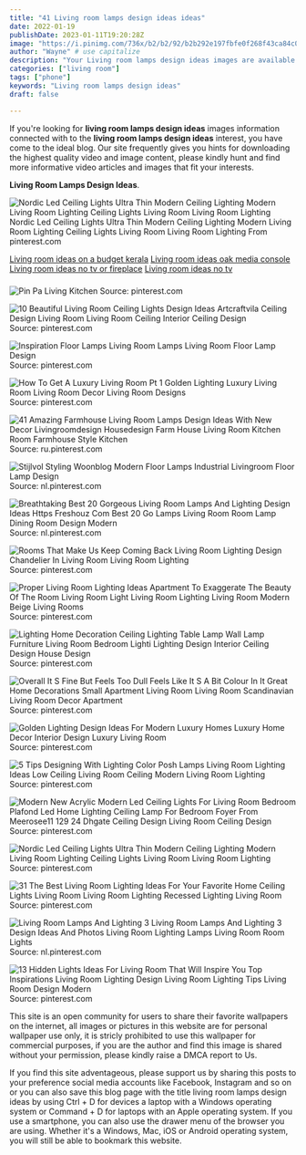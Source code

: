 ```yaml
---
title: "41 Living room lamps design ideas ideas"
date: 2022-01-19
publishDate: 2023-01-11T19:20:28Z
image: "https://i.pinimg.com/736x/b2/b2/92/b2b292e197fbfe0f268f43ca84c0ec53--lights-for-living-room-living-room-lighting.jpg"
author: "Wayne" # use capitalize
description: "Your Living room lamps design ideas images are available. Living room lamps design ideas are a topic that is being searched for and liked by netizens today. You can Find and Download the Living room lamps design ideas files here. Find and Download all free vectors."
categories: ["living room"]
tags: ["phone"]
keywords: "Living room lamps design ideas"
draft: false

---
```


If you're looking for **living room lamps design ideas** images information connected with to the **living room lamps design ideas** interest, you have come to the ideal  blog.  Our site frequently  gives you  hints  for downloading  the highest  quality video and image  content, please kindly hunt and find more informative video articles and images  that fit your interests.

**Living Room Lamps Design Ideas**. 

![Nordic Led Ceiling Lights Ultra Thin Modern Ceiling Lighting Modern Living Room Lighting Ceiling Lights Living Room Living Room Lighting](https://i.pinimg.com/originals/5b/04/b8/5b04b8531129cca6cfc2831432cf76c7.jpg "Nordic Led Ceiling Lights Ultra Thin Modern Ceiling Lighting Modern Living Room Lighting Ceiling Lights Living Room Living Room Lighting")
Nordic Led Ceiling Lights Ultra Thin Modern Ceiling Lighting Modern Living Room Lighting Ceiling Lights Living Room Living Room Lighting From pinterest.com

[Living room ideas on a budget kerala](/living-room-ideas-on-a-budget-kerala/)
[Living room ideas oak media console](/living-room-ideas-oak-media-console/)
[Living room ideas no tv or fireplace](/living-room-ideas-no-tv-or-fireplace/)
[Living room ideas no tv](/living-room-ideas-no-tv/)



### 

 


![Pin Pa Living Kitchen](https://i.pinimg.com/originals/25/48/74/254874190df72265696ac433a84df0d9.jpg "Pin Pa Living Kitchen")
Source: pinterest.com

 

![10 Beautiful Living Room Ceiling Lights Design Ideas Artcraftvila Ceiling Design Living Room Living Room Ceiling Interior Ceiling Design](https://i.pinimg.com/474x/e7/ca/1e/e7ca1ecffb73b3be229eb87d7547acc7.jpg "10 Beautiful Living Room Ceiling Lights Design Ideas Artcraftvila Ceiling Design Living Room Living Room Ceiling Interior Ceiling Design")
Source: pinterest.com

 

![Inspiration Floor Lamps Living Room Lamps Living Room Floor Lamp Design](https://i.pinimg.com/originals/99/14/c0/9914c0c83ca822fc1a8e8f226c00c93d.jpg "Inspiration Floor Lamps Living Room Lamps Living Room Floor Lamp Design")
Source: pinterest.com

 

![How To Get A Luxury Living Room Pt 1 Golden Lighting Luxury Living Room Living Room Decor Living Room Designs](https://i.pinimg.com/736x/7b/c5/e6/7bc5e60130f6efc9d26648e8e6c5f823--living-room-lamps-bedroom-lamps.jpg "How To Get A Luxury Living Room Pt 1 Golden Lighting Luxury Living Room Living Room Decor Living Room Designs")
Source: pinterest.com

 

![41 Amazing Farmhouse Living Room Lamps Design Ideas With New Decor Livingroomdesign Housedesign Farm House Living Room Kitchen Room Farmhouse Style Kitchen](https://i.pinimg.com/originals/6a/cf/fe/6acffea15f96e3a475adaf83fdcbf478.png "41 Amazing Farmhouse Living Room Lamps Design Ideas With New Decor Livingroomdesign Housedesign Farm House Living Room Kitchen Room Farmhouse Style Kitchen")
Source: ru.pinterest.com

 

![Stijlvol Styling Woonblog Modern Floor Lamps Industrial Livingroom Floor Lamp Design](https://i.pinimg.com/originals/56/9b/00/569b0036bc25a5fd6985e347c5bbbc6a.jpg "Stijlvol Styling Woonblog Modern Floor Lamps Industrial Livingroom Floor Lamp Design")
Source: nl.pinterest.com

 

![Breathtaking Best 20 Gorgeous Living Room Lamps And Lighting Design Ideas Https Freshouz Com Best 20 Go Lamps Living Room Room Lamp Dining Room Design Modern](https://i.pinimg.com/originals/44/4c/70/444c709aa83ce869db4a73ff2f1756bc.jpg "Breathtaking Best 20 Gorgeous Living Room Lamps And Lighting Design Ideas Https Freshouz Com Best 20 Go Lamps Living Room Room Lamp Dining Room Design Modern")
Source: nl.pinterest.com

 

![Rooms That Make Us Keep Coming Back Living Room Lighting Design Chandelier In Living Room Living Room Lighting](https://i.pinimg.com/originals/1e/eb/c3/1eebc39d256a7c65b10a68bcf6be7f98.jpg "Rooms That Make Us Keep Coming Back Living Room Lighting Design Chandelier In Living Room Living Room Lighting")
Source: pinterest.com

 

![Proper Living Room Lighting Ideas Apartment To Exaggerate The Beauty Of The Room Living Room Light Living Room Lighting Living Room Modern Beige Living Rooms](https://i.pinimg.com/736x/90/87/fe/9087fe1b7bc58cc6e507a023a34aeb03.jpg "Proper Living Room Lighting Ideas Apartment To Exaggerate The Beauty Of The Room Living Room Light Living Room Lighting Living Room Modern Beige Living Rooms")
Source: pinterest.com

 

![Lighting Home Decoration Ceiling Lighting Table Lamp Wall Lamp Furniture Living Room Bedroom Lighti Lighting Design Interior Ceiling Design House Design](https://i.pinimg.com/originals/fe/1f/b9/fe1fb9fd25d7c55812f8ca9d8b9b6370.png "Lighting Home Decoration Ceiling Lighting Table Lamp Wall Lamp Furniture Living Room Bedroom Lighti Lighting Design Interior Ceiling Design House Design")
Source: pinterest.com

 

![Overall It S Fine But Feels Too Dull Feels Like It S A Bit Colour In It Great Home Decorations Small Apartment Living Room Living Room Scandinavian Living Room Decor Apartment](https://i.pinimg.com/736x/dc/fd/d0/dcfdd0949ad6d051690beb0d7a0c9df8.jpg "Overall It S Fine But Feels Too Dull Feels Like It S A Bit Colour In It Great Home Decorations Small Apartment Living Room Living Room Scandinavian Living Room Decor Apartment")
Source: pinterest.com

 

![Golden Lighting Design Ideas For Modern Luxury Homes Luxury Home Decor Interior Design Luxury Living Room](https://i.pinimg.com/564x/a7/a3/aa/a7a3aa86cd331bc31120481c92861531.jpg "Golden Lighting Design Ideas For Modern Luxury Homes Luxury Home Decor Interior Design Luxury Living Room")
Source: pinterest.com

 

![5 Tips Designing With Lighting Color Posh Lamps Living Room Lighting Ideas Low Ceiling Living Room Ceiling Modern Living Room Lighting](https://i.pinimg.com/originals/aa/78/2b/aa782b5fa2df5366885a636d84c1deb2.jpg "5 Tips Designing With Lighting Color Posh Lamps Living Room Lighting Ideas Low Ceiling Living Room Ceiling Modern Living Room Lighting")
Source: pinterest.com

 

![Modern New Acrylic Modern Led Ceiling Lights For Living Room Bedroom Plafond Led Home Lighting Ceiling Lamp For Bedroom Foyer From Meerosee11 129 24 Dhgate Ceiling Design Living Room Ceiling Design](https://i.pinimg.com/736x/0b/04/a8/0b04a834f189ea0074eaa3235b01d665.jpg "Modern New Acrylic Modern Led Ceiling Lights For Living Room Bedroom Plafond Led Home Lighting Ceiling Lamp For Bedroom Foyer From Meerosee11 129 24 Dhgate Ceiling Design Living Room Ceiling Design")
Source: pinterest.com

 

![Nordic Led Ceiling Lights Ultra Thin Modern Ceiling Lighting Modern Living Room Lighting Ceiling Lights Living Room Living Room Lighting](https://i.pinimg.com/originals/5b/04/b8/5b04b8531129cca6cfc2831432cf76c7.jpg "Nordic Led Ceiling Lights Ultra Thin Modern Ceiling Lighting Modern Living Room Lighting Ceiling Lights Living Room Living Room Lighting")
Source: pinterest.com

 

![31 The Best Living Room Lighting Ideas For Your Favorite Home Ceiling Lights Living Room Living Room Lighting Recessed Lighting Living Room](https://luckythink.com/wp-content/uploads/2018/09/gorgeous-living-room-ceiling-light-ideas-led-lighting-ideas-for-living-captivating-ceiling-lights-for.jpg "31 The Best Living Room Lighting Ideas For Your Favorite Home Ceiling Lights Living Room Living Room Lighting Recessed Lighting Living Room")
Source: pinterest.com

 

![Living Room Lamps And Lighting 3 Living Room Lamps And Lighting 3 Design Ideas And Photos Living Room Lighting Lamps Living Room Room Lights](https://i.pinimg.com/736x/c5/d8/28/c5d828587ae815fe50708c329f3ef612.jpg "Living Room Lamps And Lighting 3 Living Room Lamps And Lighting 3 Design Ideas And Photos Living Room Lighting Lamps Living Room Room Lights")
Source: nl.pinterest.com

 

![13 Hidden Lights Ideas For Living Room That Will Inspire You Top Inspirations Living Room Lighting Design Living Room Lighting Tips Living Room Design Modern](https://i.pinimg.com/736x/b2/b2/92/b2b292e197fbfe0f268f43ca84c0ec53--lights-for-living-room-living-room-lighting.jpg "13 Hidden Lights Ideas For Living Room That Will Inspire You Top Inspirations Living Room Lighting Design Living Room Lighting Tips Living Room Design Modern")
Source: pinterest.com

 

This site is an open community for users to share their favorite wallpapers on the internet, all images or pictures in this website are for personal wallpaper use only, it is stricly prohibited to use this wallpaper for commercial purposes, if you are the author and find this image is shared without your permission, please kindly raise a DMCA report to Us.

If you find this site adventageous, please support us by sharing this posts to your preference social media accounts like Facebook, Instagram and so on or you can also save this blog page with the title living room lamps design ideas by using Ctrl + D for devices a laptop with a Windows operating system or Command + D for laptops with an Apple operating system. If you use a smartphone, you can also use the drawer menu of the browser you are using. Whether it's a Windows, Mac, iOS or Android operating system, you will still be able to bookmark this website.
